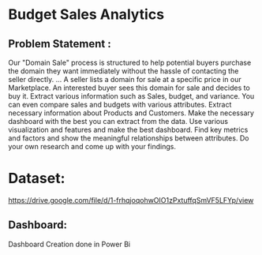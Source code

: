 # Budget Sales Analytics
## Problem Statement :
Our "Domain Sale" process is structured to help potential buyers purchase the domain they
want immediately without the hassle of contacting the seller directly. ... A seller lists a domain
for sale at a specific price in our Marketplace. An interested buyer sees this domain for sale and
decides to buy it.
Extract various information such as Sales, budget, and variance. You can even compare sales
and budgets with various attributes. Extract necessary information about Products and
Customers. Make the necessary dashboard with the best you can extract from the data.
Use various visualization and features and make the best dashboard. Find key metrics and
factors and show the meaningful relationships between attributes. Do your own research and
come up with your findings.

# Dataset:
https://drive.google.com/file/d/1-frhqjoqohwOIO1zPxtuffqSmVF5LFYp/view

## Dashboard:
Dashboard Creation done in Power Bi 
